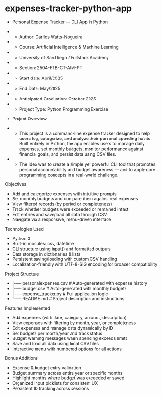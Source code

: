 # expenses-tracker-python-app

- Personal Expense Tracker — CLI App in Python
- - Author: Carllos Watts-Nogueira
- - Course: Artificial Intelligence & Machine Learning
- - University of San Diego / Fullstack Academy
- - Section: 2504-FTB-CT-AIM-PT
- - Start date: April/2025
- - End Date: May/2025
- - Anticipated Graduation: October 2025
- - Project Type: Python Programming Exercise

- Project Overview
- - This project is a command-line expense tracker designed to help users log, categorize, and analyze their personal spending habits. Built entirely in Python, the app enables users to manage daily expenses, set monthly budgets, monitor performance against financial goals, and persist data using CSV files.
- - The idea was to create a simple yet powerful CLI tool that promotes personal accountability and budget awareness — and to apply core programming concepts in a real-world challenge.

Objectives
- Add and categorize expenses with intuitive prompts
- Set monthly budgets and compare them against real expenses
- View filtered records (by period or completeness)
- Track whether budgets were exceeded or remained intact
- Edit entries and save/load all data through CSV
- Navigate via a responsive, menu-driven interface

Technologies Used
- Python 3
- Built-in modules: csv, datetime
- CLI structure using input() and formatted outputs
- Data storage in dictionaries & lists
- Persistent saving/loading with custom CSV handling
- Localization-friendly with UTF-8-SIG encoding for broader compatibility

Project Structure
- ├── personalexpenses.csv         # Auto-generated with expense history
- ├── budget.csv                   # Auto-generated with monthly budgets
- ├── expense_tracker.py           # Full application logic
- └── README.md                    # Project description and instructions

Features Implemented
- Add expenses (with date, category, amount, description)
- View expenses with filtering by month, year, or completeness
- Edit expenses and manage data dynamically by ID
- Set budgets per month/year and track status
- Budget warning messages when spending exceeds limits
- Save and load all data using local CSV files
- Interactive menu with numbered options for all actions

Bonus Additions
- Expense & budget entry validation
- Budget summary across entire year or specific months
- Highlight months where budget was exceeded or saved
- Organized input picklists for consistent UX
- Persistent ID tracking across sessions




